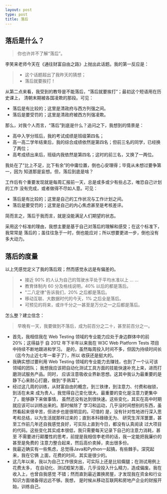 ```yaml
---
layout: post
type: post
title: 落后
---
```



## 落后是什么？

> 你也许并不了解“落后”。

李笑来老师今天在《通往财富自由之路》上抛出此话题。我的第一反应是：

> * 这个话题超出了我昨天的猜想；
> * 落后就要挨打！

从第二点来看，我受到的教导是不能落后，“落后就要挨打”；最初这个短语用在历史课上，
清朝末期被各国凌欺的那段。可见：

* 落后是有比较的；这里是清政府与西方列强之间。
* 落后是要受罚的；这里是清政府被西方列强凌欺。

那么，对我个人而言，“落后”到底是什么？追问之下，我想到的情景是：

* 高中入学分班后，我的考试成绩是班级第四名；
* 高一高二学年结束后，我的综合成绩依然是第四名；但前三名的同学，已经换了两位；
* 高考成绩出来后，班级内我依然是第四名；这时的前三名，又换了一两位。

我处在了“比上不足，比下有余”的中庸位置，倒也心安理得；毕竟从未想过要争第一，因为
知道那是妄想。但，落后到底是啥？

工作后有个重要发现就是每周汇报前一天，总是或多或少有些忐忑，唯恐自己计划的工作
没有完成，或者做得不尽如人意。可见：

* 落后是有比较的；这里是自己的工作状况与工作计划之间。
* 落后是要受罚的；这里是自己的内心焦虑甚至是考核差评。

简而言之，落后于我而言，就是没能满足人们期望的状态。

采用这个标准的理由，我想主要是基于自己对落后的理解和感受；在这个标准下，我常常是
落后的；虽往往急于一时，倒也能应对；所以想要更进一步，倒也没有多大动力。

## 落后的度量

以上凭感觉定义了我的落后观；然而感觉永远是有偏差的。

> * 接近 90% 的人认为自己的驾驶水平处于平均水准以上 ... ...
> * 教育体制内 60 分及格线说明，40% 以后的都是落后。
> * "二八定律"告诉我们，20% 之后都是落后。
> * 移动互联、大数据时代的今天，1% 之后全是落后。
> * 可预见的将来，或许千分之一甚至是万分之一之后都是落后。

怎么整？建立信念：

> 早晚有一天，我要做到不落后，成为前百分之二十，甚至前百分之一。

* 首先，我相信我在 Web Testing 领域的专业能力应处于身边群体中的前 20%；这得益于
  自 2012 年下半年以来我在 W3C Web Platform Tests 项目中持续不断地跟进和学习。
  是的，虽然每周投入时间不多，但因为持续时间长（迄今为止近七年一辈子了），所以
  收获还是挺大的。
* 我确实想过要利用 Web Testing 领域的专业能力去赚钱，也到了一个认可该领域的团队；
  我想我应该把自动化测试工具方面的技能快速补充上来，进而打磨测试服务产品。同时，
  应该注意吸收业界新思想。这其中我认为最重要的是静下心来耐心打磨，做到“手熟耳”。
* 经过这几周的训练，从财富自由的概念，到三铁律，到注意力、付费和枷锁，到活在未来
  成为贵人，我觉得自己变化很大。最重要的变化是注意力更集中了，能够静下来做事情，
  虽然还没有达到很快速。这些变化，其实在高中时期就应该可以训练出来的。那时候除了
  学习和运动，几乎没时间想别的东西，虽然看起来很辛苦，但进步也是很明显的。可惜的
  是，没有针对性地进行深入思考和总结，以为生活就那样过来的；直到本科碌碌无为、
  研究生浑浑噩噩，甚至工作前几年还自我感觉良好，可实际上直到今日，都没有认真阅读
  过大项目的代码。这些变化其实成本很低，我只需要每天记录下自己的注意力消耗，甚至
  不需要进行颠覆性的思考，前提是我相信李老师的话，我一定能把我廉价的甚至是免费的
  注意力整合起来，然后高价卖掉，卖出很多份。
* 我最近确实有一些焦虑，总觉得Java和Python一起搞，有些棘手。深究起来，我在它俩
  上面，花费的时间，其实是很少的。
* 这几年以来，我以为自己工作很突出，可实际上还是比较瘸腿；在测试用例上花费太多，
  在自动化、测试框架方面，几乎没投入什么精力，造成偏废。我在收入上，也曾自我感觉
  不错；然而直到最近置换房屋，才发现我在资金和行业知识方面储备得远远不够。我想，
  是时候从移动互联网和房地产企业的财报开始，训练自己。
